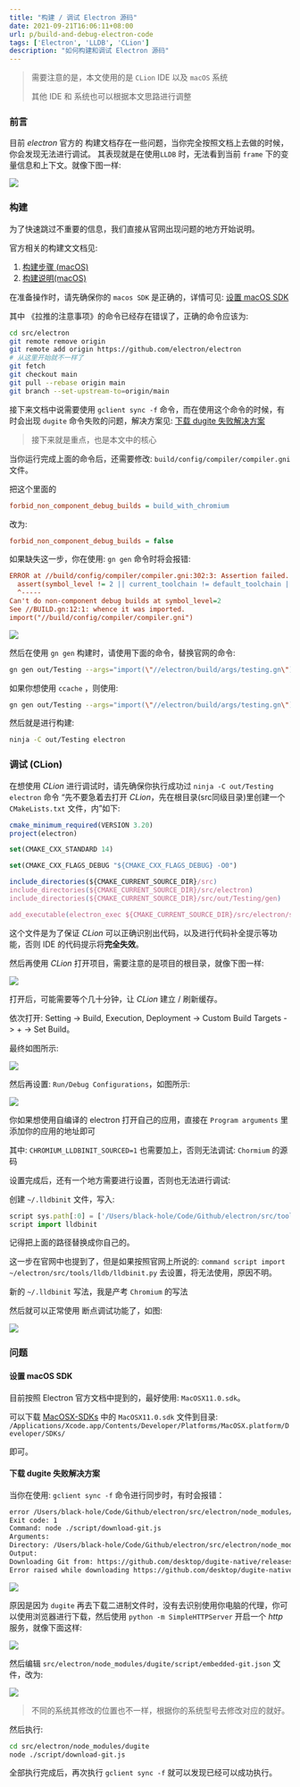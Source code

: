 ```yaml
---
title: "构建 / 调试 Electron 源码"
date: 2021-09-21T16:06:11+08:00
url: p/build-and-debug-electron-code
tags: ['Electron', 'LLDB', 'CLion']
description: "如何构建和调试 Electron 源码"
---
```


> 需要注意的是，本文使用的是 `CLion` IDE 以及 `macOS` 系统
>
> 其他 IDE 和 系统也可以根据本文思路进行调整

### 前言

目前 _electron_ 官方的 构建文档存在一些问题，当你完全按照文档上去做的时候，你会发现无法进行调试。
其表现就是在使用`LLDB` 时，无法看到当前 `frame` 下的变量信息和上下文。就像下图一样:

![](/images/build-and-debug-electron-code/1.png)

### 构建

为了快速跳过不重要的信息，我们直接从官网出现问题的地方开始说明。

官方相关的构建文文档见:
1. [构建步骤 (macOS)](https://www.electronjs.org/docs/development/build-instructions-macos)
2. [构建说明(macOS)](https://www.electronjs.org/docs/development/build-instructions-gn)

在准备操作时，请先确保你的 `macos SDK` 是正确的，详情可见: [设置 macOS SDK](#设置-macos-sdk)

其中 《拉推的注意事项》的命令已经存在错误了，正确的命令应该为:

```bash
cd src/electron
git remote remove origin
git remote add origin https://github.com/electron/electron
# 从这里开始就不一样了
git fetch
git checkout main
git pull --rebase origin main
git branch --set-upstream-to=origin/main
```

接下来文档中说需要使用 `gclient sync -f` 命令，而在使用这个命令的时候，有时会出现 `dugite` 命令失败的问题，解决方案见: [下载 dugite 失败解决方案](#下载-dugite-失败解决方案)

> 接下来就是重点，也是本文中的核心

当你运行完成上面的命令后，还需要修改: `build/config/compiler/compiler.gni` 文件。

把这个里面的

```ini
forbid_non_component_debug_builds = build_with_chromium
```

改为:

```ini
forbid_non_component_debug_builds = false
```

如果缺失这一步，你在使用: `gn gen` 命令时将会报错:

```ini
ERROR at //build/config/compiler/compiler.gni:302:3: Assertion failed.
  assert(symbol_level != 2 || current_toolchain != default_toolchain ||
  ^-----
Can't do non-component debug builds at symbol_level=2
See //BUILD.gn:12:1: whence it was imported.
import("//build/config/compiler/compiler.gni")
```

![](/images/build-and-debug-electron-code/2.png)

然后在使用 `gn gen` 构建时，请使用下面的命令，替换官网的命令:

```bash
gn gen out/Testing --args="import(\"//electron/build/args/testing.gn\") is_debug=true symbol_level=2 $GN_EXTRA_ARGS"
```

如果你想使用 `ccache` ，则使用:

```bash
gn gen out/Testing --args="import(\"//electron/build/args/testing.gn\") cc_wrapper=\"ccache\" is_debug=true symbol_level=2 $GN_EXTRA_ARGS"
```

然后就是进行构建:

```bash
ninja -C out/Testing electron
```

### 调试 (CLion)

在想使用 _CLion_ 进行调试时，请先确保你执行成功过 `ninja -C out/Testing electron` 命令
“先不要急着去打开 _CLion_，先在根目录(src同级目录)里创建一个 `CMakeLists.txt` 文件，内”如下:

```ts
cmake_minimum_required(VERSION 3.20)
project(electron)

set(CMAKE_CXX_STANDARD 14)

set(CMAKE_CXX_FLAGS_DEBUG "${CMAKE_CXX_FLAGS_DEBUG} -O0")

include_directories(${CMAKE_CURRENT_SOURCE_DIR}/src)
include_directories(${CMAKE_CURRENT_SOURCE_DIR}/src/electron)
include_directories(${CMAKE_CURRENT_SOURCE_DIR}/src/out/Testing/gen)

add_executable(electron_exec ${CMAKE_CURRENT_SOURCE_DIR}/src/electron/shell/app/electron_main.cc)
```

这个文件是为了保证 _CLion_ 可以正确识别出代码，以及进行代码补全提示等功能，否则 IDE 的代码提示将**完全失效**。

然后再使用 _CLion_ 打开项目，需要注意的是项目的根目录，就像下图一样:

![](/images/build-and-debug-electron-code/3.png)

打开后，可能需要等个几十分钟，让 _CLion_ 建立 / 刷新缓存。

 依次打开: Setting -\> Build, Execution, Deployment -\> Custom Build Targets -\> + -\> Set Build。

最终如图所示:

![](/images/build-and-debug-electron-code/4.png)

然后再设置: `Run/Debug Configurations`，如图所示:

![](/images/build-and-debug-electron-code/5.png)

你如果想使用自编译的 electron 打开自己的应用，直接在 `Program arguments` 里添加你的应用的地址即可

其中: `CHROMIUM_LLDBINIT_SOURCED=1` 也需要加上，否则无法调试: `Chormium` 的源码

设置完成后，还有一个地方需要进行设置，否则也无法进行调试:

创建 `~/.lldbinit` 文件，写入:

```ts
script sys.path[:0] = ['/Users/black-hole/Code/Github/electron/src/tools/lldb']
script import lldbinit
```

记得把上面的路径替换成你自己的。

这一步在官网中也提到了，但是如果按照官网上所说的: `command script import ~/electron/src/tools/lldb/lldbinit.py` 去设置，将无法使用，原因不明。

新的 `~/.lldbinit` 写法，我是产考 `Chromium` 的写法

然后就可以正常使用 断点调试功能了，如图:

![](/images/build-and-debug-electron-code/6.png)


### 问题

#### 设置 macOS SDK

目前按照 Electron 官方文档中提到的，最好使用: `MacOSX11.0.sdk`。

可以下载 [MacOSX-SDKs](https://github.com/phracker/MacOSX-SDKs) 中的 `MacOSX11.0.sdk` 文件到目录: `/Applications/Xcode.app/Contents/Developer/Platforms/MacOSX.platform/Developer/SDKs/`

即可。

#### 下载 dugite 失败解决方案

当你在使用: `gclient sync -f` 命令进行同步时，有时会报错：

```bash
error /Users/black-hole/Code/Github/electron/src/electron/node_modules/dugite: Command failed.
Exit code: 1
Command: node ./script/download-git.js
Arguments:
Directory: /Users/black-hole/Code/Github/electron/src/electron/node_modules/dugite
Output:
Downloading Git from: https://github.com/desktop/dugite-native/releases/download/v2.29.3-2/dugite-native-v2.29.3-3d467be-macOS-x64.tar.gz
Error raised while downloading https://github.com/desktop/dugite-native/releases/download/v2.29.3-2/dugite-native-v2.29.3-3d467be-macOS-x64.tar.gz GotError [RequestError]: Client network socket disconnected before secure TLS connection was established
```

![](/images/build-and-debug-electron-code/7.png)

原因是因为 `dugite` 再去下载二进制文件时，没有去识别使用你电脑的代理，你可以使用浏览器进行下载，然后使用 `python -m SimpleHTTPServer` 开启一个 _http_ 服务，就像下面这样:

![](/images/build-and-debug-electron-code/8.png)

然后编辑 `src/electron/node_modules/dugite/script/embedded-git.json` 文件，改为:

![](/images/build-and-debug-electron-code/9.png)

> 不同的系统其修改的位置也不一样，根据你的系统型号去修改对应的就好。

然后执行:

```bash
cd src/electron/node_modules/dugite
node ./script/download-git.js
```

全部执行完成后，再次执行 `gclient sync -f` 就可以发现已经可以成功执行。
